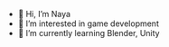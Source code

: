 - 👋 Hi, I’m Naya
- 👀 I’m interested in game development
- 🌱 I’m currently learning Blender, Unity

<!---
nayaaltahan/nayaaltahan is a ✨ special ✨ repository because its `README.md` (this file) appears on your GitHub profile.
You can click the Preview link to take a look at your changes.
--->
